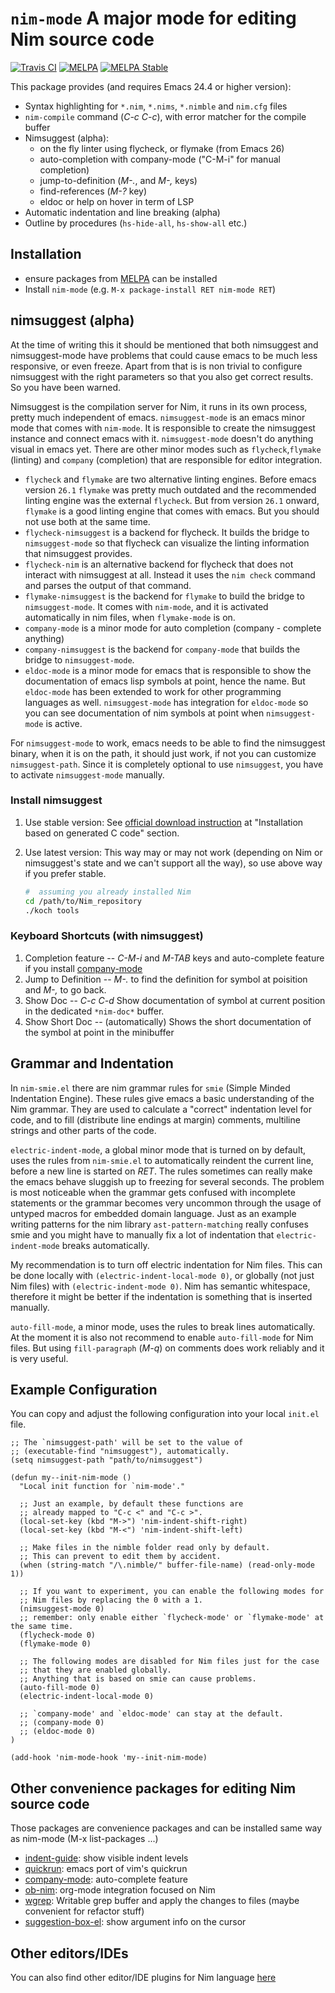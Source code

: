`nim-mode` A major mode for editing Nim source code
===================================================
[![Travis CI](https://travis-ci.org/nim-lang/nim-mode.svg?branch=master)](https://travis-ci.org/nim-lang/nim-mode)
[![MELPA](http://melpa.org/packages/nim-mode-badge.svg)](http://melpa.org/#/nim-mode)
[![MELPA Stable](http://stable.melpa.org/packages/nim-mode-badge.svg)](http://stable.melpa.org/#/nim-mode)

This package provides (and requires Emacs 24.4 or higher version):

- Syntax highlighting for ``*.nim``, ``*.nims``, ``*.nimble`` and
  ``nim.cfg`` files
- `nim-compile` command (*C-c C-c*), with error matcher for the
  compile buffer
- Nimsuggest (alpha):
  - on the fly linter using flycheck, or flymake (from Emacs 26)
  - auto-completion with company-mode ("C-M-i" for manual completion)
  - jump-to-definition (*M-.*, and *M-,* keys)
  - find-references (*M-?* key)
  - eldoc or help on hover in term of LSP
- Automatic indentation and line breaking (alpha)
- Outline by procedures (`hs-hide-all`, `hs-show-all` etc.)

## Installation

* ensure packages from [MELPA](https://melpa.org/#/getting-started)
  can be installed
* Install `nim-mode` (e.g. ``M-x package-install RET nim-mode RET``)

## nimsuggest (alpha)

At the time of writing this it should be mentioned that both
nimsuggest and nimsuggest-mode have problems that could cause emacs to
be much less responsive, or even freeze.  Apart from that is is non
trivial to configure nimsuggest with the right parameters so that you
also get correct results. So you have been warned.

Nimsuggest is the compilation server for Nim, it runs in its own
process, pretty much independent of emacs. ``nimsuggest-mode``
is an emacs minor mode that comes with ``nim-mode``.  It is
responsible to create the nimsuggest instance and connect emacs with it.
``nimsuggest-mode`` doesn't do anything visual in emacs yet. There are
other minor modes such as ``flycheck``,``flymake`` (linting) and
``company`` (completion) that are responsible for editor integration.

- ``flycheck`` and ``flymake`` are two alternative linting
  engines. Before emacs version ``26.1`` ``flymake`` was pretty much
  outdated and the recommended linting engine was the external
  ``flycheck``.  But from version ``26.1`` onward, ``flymake`` is a
  good linting engine that comes with emacs.  But you should not use both
  at the same time.
- ``flycheck-nimsuggest`` is a backend for flycheck. It builds the bridge
  to ``nimsuggest-mode`` so that flycheck can visualize the linting
  information that nimsuggest provides.
- ``flycheck-nim`` is an alternative backend for flycheck that does
  not interact with nimsuggest at all. Instead it uses the ``nim
  check`` command and parses the output of that command.
- ``flymake-nimsuggest`` is the backend for ``flymake`` to build the
  bridge to ``nimsuggest-mode``. It comes with ``nim-mode``, and it is
  activated automatically in nim files, when ``flymake-mode`` is on.
- ``company-mode`` is a minor mode for auto completion (company - complete anything)
- ``company-nimsuggest`` is the backend for ``company-mode`` that
  builds the bridge to ``nimsuggest-mode``.
- ``eldoc-mode`` is a minor mode for emacs that is responsible to show
  the documentation of emacs lisp symbols at point, hence the name.
  But ``eldoc-mode`` has been extended to work for
  other programming languages as well.  ``nimsuggest-mode`` has
  integration for ``eldoc-mode`` so you can see documentation of nim
  symbols at point when ``nimsuggest-mode`` is active.

For ``nimsuggest-mode`` to work, emacs needs to be able to find the nimsuggest binary, when it
is on the path, it should just work, if not you can customize
``nimsuggest-path``.  Since it is completely optional to use
``nimsuggest``, you have to activate ``nimsuggest-mode`` manually.

### Install nimsuggest

1. Use stable version:
   See [official download instruction](http://nim-lang.org/download.html) at
   "Installation based on generated C code" section.

2. Use latest version:
   This way may or may not work (depending on Nim or nimsuggest's
   state and we can't support all the way), so use above way
   if you prefer stable.
   ```sh
   #  assuming you already installed Nim
   cd /path/to/Nim_repository
   ./koch tools
   ```

### Keyboard Shortcuts (with nimsuggest)

1.  Completion feature -- *C-M-i* and *M-TAB*  keys and auto-complete feature if
   you install [company-mode](https://github.com/company-mode/company-mode)
2. Jump to Definition -- *M-.* to find the definition for symbol at
   poisition and *M-,* to go back.
3. Show Doc -- *C-c C-d* Show documentation of symbol at current
   position in the dedicated `*nim-doc*` buffer.
4. Show Short Doc -- (automatically) Shows the short documentation of the symbol at
   point in the minibuffer

## Grammar and Indentation

In ``nim-smie.el`` there are nim grammar rules for ``smie``
(Simple Minded Indentation Engine).  These rules give emacs a basic
understanding of the Nim grammar.  They are used to calculate a "correct"
indentation level for code, and to fill (distribute line endings at
margin) comments, multiline strings and other parts of the code.

``electric-indent-mode``, a global minor mode that is turned on by
default, uses the rules from ``nim-smie.el`` to automatically reindent
the current line, before a new line is started on *RET*.  The rules
sometimes can really make the emacs behave sluggish up to freezing for
several seconds.  The problem is most noticeable when the grammar gets
confused with incomplete statements or the grammar becomes very
uncommon through the usage of untyped macros for embedded domain
language.  Just as an example writing patterns for the nim library
``ast-pattern-matching`` really confuses smie and you might have to
manually fix a lot of indentation that ``electric-indent-mode`` breaks
automatically.

My recommendation is to turn off electric indentation for Nim
files.  This can be done locally with
``(electric-indent-local-mode 0)``, or globally (not just Nim files) with
``(electric-indent-mode 0)``.  Nim has semantic whitespace,  therefore
it might be better if the indentation is something that is inserted manually.

``auto-fill-mode``, a minor mode, uses the rules to break lines
automatically.  At the moment it is also not recommend to enable
``auto-fill-mode`` for Nim files.  But using `fill-paragraph` (*M-q*) on
comments does work reliably and it is very useful.

## Example Configuration

You can copy and adjust the following configuration into your local
`init.el` file.

```elisp
;; The `nimsuggest-path' will be set to the value of
;; (executable-find "nimsuggest"), automatically.
(setq nimsuggest-path "path/to/nimsuggest")

(defun my--init-nim-mode ()
  "Local init function for `nim-mode'."

  ;; Just an example, by default these functions are
  ;; already mapped to "C-c <" and "C-c >".
  (local-set-key (kbd "M->") 'nim-indent-shift-right)
  (local-set-key (kbd "M-<") 'nim-indent-shift-left)

  ;; Make files in the nimble folder read only by default.
  ;; This can prevent to edit them by accident.
  (when (string-match "/\.nimble/" buffer-file-name) (read-only-mode 1))

  ;; If you want to experiment, you can enable the following modes for
  ;; Nim files by replacing the 0 with a 1.
  (nimsuggest-mode 0)
  ;; remember: only enable either `flycheck-mode' or `flymake-mode' at the same time.
  (flycheck-mode 0)
  (flymake-mode 0)

  ;; The following modes are disabled for Nim files just for the case
  ;; that they are enabled globally.
  ;; Anything that is based on smie can cause problems.
  (auto-fill-mode 0)
  (electric-indent-local-mode 0)

  ;; `company-mode' and `eldoc-mode' can stay at the default.
  ;; (company-mode 0)
  ;; (eldoc-mode 0)
)

(add-hook 'nim-mode-hook 'my--init-nim-mode)

```


## Other convenience packages for editing Nim source code

Those packages are convenience packages and can be installed same way
as nim-mode (M-x list-packages ...)

- [indent-guide](https://github.com/zk-phi/indent-guide): show visible indent levels
- [quickrun](https://github.com/syohex/emacs-quickrun): emacs port of vim's quickrun
- [company-mode](https://github.com/company-mode/company-mode): auto-complete feature
- [ob-nim](https://github.com/Lompik/ob-nim): org-mode integration focused on Nim
- [wgrep](https://github.com/mhayashi1120/Emacs-wgrep): Writable grep buffer and apply the changes to files (maybe convenient for refactor stuff)
- [suggestion-box-el](https://github.com/yuutayamada/suggestion-box-el): show argument info on the cursor

## Other editors/IDEs

You can also find other editor/IDE plugins for
Nim language [here](https://github.com/nim-lang/Nim/wiki/editor-support)
